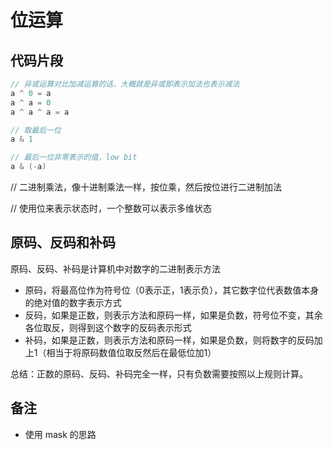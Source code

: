 # 位运算

## 代码片段

```go
// 异或运算对比加减运算的话，大概就是异或即表示加法也表示减法
a ^ 0 = a
a ^ a = 0
a ^ a ^ a = a

// 取最后一位
a & 1

// 最后一位非零表示的值，low bit
a & (-a)
```

// 二进制乘法，像十进制乘法一样，按位乘，然后按位进行二进制加法

// 使用位来表示状态时，一个整数可以表示多维状态

## 原码、反码和补码

原码、反码、补码是计算机中对数字的二进制表示方法

- 原码，将最高位作为符号位（0表示正，1表示负），其它数字位代表数值本身的绝对值的数字表示方式
- 反码，如果是正数，则表示方法和原码一样，如果是负数，符号位不变，其余各位取反，则得到这个数字的反码表示形式
- 补码，如果是正数，则表示方法和原码一样，如果是负数，则将数字的反码加上1（相当于将原码数值位取反然后在最低位加1）

总结：正数的原码、反码、补码完全一样，只有负数需要按照以上规则计算。

## 备注

- 使用 mask 的思路
